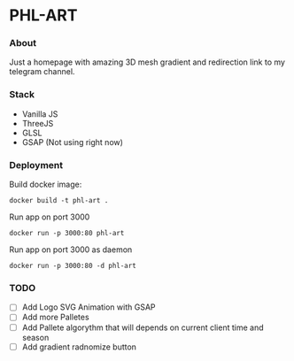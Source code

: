 # PHL-ART

### About

Just a homepage with amazing 3D mesh gradient and redirection link to my telegram channel.


### Stack

- Vanilla JS
- ThreeJS
- GLSL
- GSAP (Not using right now)


### Deployment

Build docker image:

```
docker build -t phl-art .
```

Run app on port 3000
```
docker run -p 3000:80 phl-art
```

Run app on port 3000 as daemon
```
docker run -p 3000:80 -d phl-art
```

### TODO
- [ ] Add Logo SVG Animation with GSAP
- [ ] Add more Palletes
- [ ] Add Pallete algorythm that will depends on current client time and season
- [ ] Add gradient radnomize button